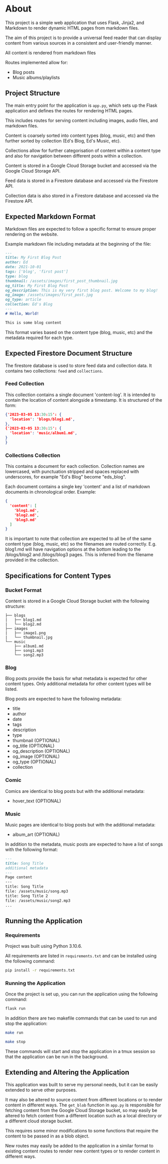 # About

This project is a simple web application that uses Flask, Jinja2, and Markdown to render dynamic HTML pages from markdown files.

The aim of this project is to provide a universal feed reader that can display content from various sources in a consistent and user-friendly manner.

All content is rendered from markdown files

Routes implemented allow for:
* Blog posts
* Music albums/playlists

## Project Structure

The main entry point for the application is `app.py`, which sets up the Flask application and defines the routes for rendering HTML pages.

This includes routes for serving content including images, audio files, and markdown files.

Content is coarsely sorted into content types (blog, music, etc) and then further sorted by collection (Ed's Blog, Ed's Music, etc).

Collections allow for further categorisation of content within a content type and also for navigation between different posts within a collection.

Content is stored in a Google Cloud Storage bucket and accessed via the Google Cloud Storage API.

Feed data is stored in a Firestore database and accessed via the Firestore API.

Collection data is also stored in a Firestore database and accessed via the Firestore API.

## Expected Markdown Format

Markdown files are expected to follow a specific format to ensure proper rendering on the website.

Example markdown file including metadata at the beginning of the file:

```markdown
---
title: My First Blog Post
author: Ed
date: 2021-10-01
tags: ['blog', 'first post']
type: blog
thumbnail: /assets/images/first_post_thumbnail.jpg
og_title: My First Blog Post
og_description: This is my very first blog post. Welcome to my blog!
og_image: /assets/images/first_post.jpg
og_type: article
collection: Ed's Blog
---
# Hello, World!

This is some blog content
```

This format varies based on the content type (blog, music, etc) and the metadata required for each type.

## Expected Firestore Document Structure

The firestore database is used to store feed data and collection data. It contains two collections: `feed` and `collections`.

### Feed Collection

This collection contains a single document 'content-log'. It is intended to contain the location of content alongside a timestamp. It is structured of the form:

```json
{'2023-03-05 13:30:15': {
  'location': 'blogs/blog1.md',
},
{'2023-03-05 13:30:15': {
  'location': 'music/album1.md',
}
}
```

### Collections Collection

This contains a document for each collection. Collection names are lowercased, with punctuation stripped and spaces replaced with underscores, for example "Ed's Blog" become "eds_blog".

Each document contains a single key 'content' and a list of markdown documents in chronological order. Example:

  ```json
  {
    'content': [
      'blog1.md',
      'blog2.md',
      'blog3.md'
    ]
  }
  ```

It is important to note that collection are expected to all be of the same content type (blog, music, etc) so the filenames are routed correctly. E.g.  blog1.md will have navigation options at the bottom leading to the /blogs/blog2 and /blogs/blog3 pages. This is inferred from the filename provided in the collection.

## Specifications for Content Types

### Bucket Format

Content is stored in a Google Cloud Storage bucket with the following structure:

```
├── blogs
|   ├── blog1.md
|   └── blog2.md
├── images
|   ├── image1.png
|   └── thumbnail.jpg
└── music
    ├── album1.md
    ├── song1.mp3
    └── song2.mp3
```

### Blog

Blog posts provide the basis for what metadata is expected for other content types. Only additional metadata for other content types will be listed.

Blog posts are expected to have the following metadata:
* title
* author
* date
* tags
* description
* type
* thumbnail (OPTIONAL)
* og_title (OPTIONAL)
* og_description (OPTIONAL)
* og_image (OPTIONAL)
* og_type (OPTIONAL)
* collection

### Comic

Comics are identical to blog posts but with the additional metadata:
* hover_text (OPTIONAL)

### Music

Music pages are identical to blog posts but with the additional metadata:
* album_art (OPTIONAL)

In addition to the metadata, music posts are expected to have a list of songs with the following format:

```markdown
---
title: Song Title
additional metadata
---
Page content
---
title: Song Title
file: /assets/music/song.mp3
title: Song Title 2
file: /assets/music/song2.mp3
...
```

## Running the Application

### Requirements

Project was built using Python 3.10.6.

All requirements are listed in `requirements.txt` and can be installed using the following command:

```bash
pip install -r requirements.txt
```

### Running the Application

Once the project is set up, you can run the application using the following command:

```bash
flask run
```

In addition there are two makefile commands that can be used to run and stop the application:

```bash
make run
```

```bash
make stop
```

These commands will start and stop the application in a tmux session so that the application can be run in the background.

## Extending and Altering the Application

This application was built to serve my personal needs, but it can be easily extended to serve other purposes.

It may also be altered to source content from different locations or to render content in different ways. The `get_blob` function in `app.py` is responsible for fetching content from the Google Cloud Storage bucket, so may easily be altered to fetch content from a different location such as a local directory or a different cloud storage bucket.

This requires some minor modifications to some functions that require the content to be passed in as a blob object.

New routes may easily be added to the application in a similar format to existing content routes to render new content types or to render content in different ways.
